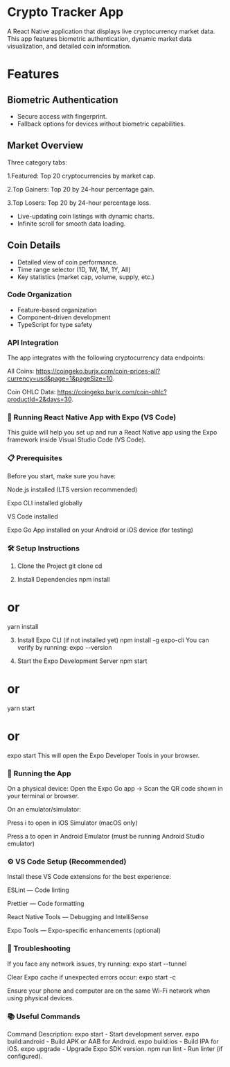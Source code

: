 # Crypto Tracker App
A React Native application that displays live cryptocurrency market data. This app features biometric authentication, dynamic market data visualization, and detailed coin information.

# Features
## Biometric Authentication

- Secure access with fingerprint.
- Fallback options for devices without biometric capabilities.

## Market Overview

Three category tabs:

1.Featured: Top 20 cryptocurrencies by market cap.

2.Top Gainers: Top 20 by 24-hour percentage gain.

3.Top Losers: Top 20 by 24-hour percentage loss.

- Live-updating coin listings with dynamic charts.
- Infinite scroll for smooth data loading.

## Coin Details

- Detailed view of coin performance.
- Time range selector (1D, 1W, 1M, 1Y, All)
- Key statistics (market cap, volume, supply, etc.)

### Code Organization

- Feature-based organization
- Component-driven development
- TypeScript for type safety

### API Integration
The app integrates with the following cryptocurrency data endpoints:

All Coins: https://coingeko.burjx.com/coin-prices-all?currency=usd&page=1&pageSize=10.

Coin OHLC Data: https://coingeko.burjx.com/coin-ohlc?productId=2&days=30.

### 🚀 Running React Native App with Expo (VS Code)
This guide will help you set up and run a React Native app using the Expo framework inside Visual Studio Code (VS Code).

### 📋 Prerequisites
Before you start, make sure you have:

Node.js installed (LTS version recommended)

Expo CLI installed globally

VS Code installed

Expo Go App installed on your Android or iOS device (for testing)

### 🛠 Setup Instructions
1. Clone the Project
git clone <your-repo-url>
cd <project-folder>

2. Install Dependencies
npm install
# or
yarn install

3. Install Expo CLI (if not installed yet)
npm install -g expo-cli
You can verify by running:
expo --version

4. Start the Expo Development Server
npm start
# or
yarn start
# or
expo start
This will open the Expo Developer Tools in your browser.

### 📱 Running the App
On a physical device:
Open the Expo Go app → Scan the QR code shown in your terminal or browser.

On an emulator/simulator:

Press i to open in iOS Simulator (macOS only)

Press a to open in Android Emulator (must be running Android Studio emulator)

### ⚙️ VS Code Setup (Recommended)
Install these VS Code extensions for the best experience:

ESLint — Code linting

Prettier — Code formatting

React Native Tools — Debugging and IntelliSense

Expo Tools — Expo-specific enhancements (optional)

### 🐛 Troubleshooting
If you face any network issues, try running:
expo start --tunnel

Clear Expo cache if unexpected errors occur:
expo start -c

Ensure your phone and computer are on the same Wi-Fi network when using physical devices.

### 📚 Useful Commands

Command	Description:
expo start - Start development server.
expo build:android - Build APK or AAB for Android.
expo build:ios - Build IPA for iOS.
expo upgrade - Upgrade Expo SDK version.
npm run lint - Run linter (if configured).
